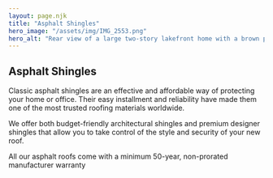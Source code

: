```yaml
---
layout: page.njk
title: "Asphalt Shingles"
hero_image: "/assets/img/IMG_2553.png"
hero_alt: "Rear view of a large two-story lakefront home with a brown presidential, designer shingle roof installed by Roof Rite. The house features warm-toned horizontal lap siding, expansive windows, and a covered balcony overlooking a private sandy beach area. Landscaping includes a stone retaining wall, potted flowering plants, neatly trimmed lawn, and several lounge chairs placed on the sand under a blue sky with scattered clouds."
---
```


## Asphalt Shingles

Classic asphalt shingles are an effective and affordable way of protecting your home or office. Their easy installment and reliability have made them one of the most trusted roofing materials worldwide.

We offer both budget-friendly architectural shingles and premium designer shingles that allow you to take control of the style and security of your new roof.

All our asphalt roofs come with a minimum 50-year, non-prorated manufacturer warranty
